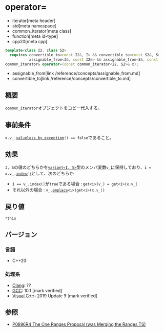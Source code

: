 # operator=
* iterator[meta header]
* std[meta namespace]
* common_iterator[meta class]
* function[meta id-type]
* cpp20[meta cpp]

```cpp
template<class I2, class S2>
  requires convertible_to<const I2&, I> && convertible_to<const S2&, S> &&
           assignable_from<I&, const I2&> && assignable_from<S&, const S2&>
common_iterator& operator=(const common_iterator<I2, S2>& x);
```
* assignable_from[link /reference/concepts/assignable_from.md]
* convertible_to[link /reference/concepts/convertible_to.md]

## 概要

`common_iterator`オブジェクトをコピー代入する。

## 事前条件

`x.v_.`[`valueless_by_exception`](/reference/variant/variant/valueless_by_exception.md)`() == false`であること。

## 効果

`I, S`の値のどちらかを[`variant<I, S>`](/reference/variant/variant.md)型のメンバ変数`v_`に保持しており、`i = x.v_.`[`index()`](/reference/variant/variant/index.md)として、次のどちらか

- `i == v_.index()`が`true`である場合 : `get<i>(v_) = get<i>(x.v_)`
- それ以外の場合 : `v_.`[`emplace`](/reference/variant/variant/emplace.md)`<i>(get<i>(x.v_))`

## 戻り値

`*this`

## バージョン
### 言語
- C++20

### 処理系
- [Clang](/implementation.md#clang): ??
- [GCC](/implementation.md#gcc): 10.1 [mark verified]
- [Visual C++](/implementation.md#visual_cpp): 2019 Update 9 [mark verified]

## 参照
- [P0896R4 The One Ranges Proposal (was Merging the Ranges TS)](http://www.open-std.org/jtc1/sc22/wg21/docs/papers/2018/p0896r4.pdf)

